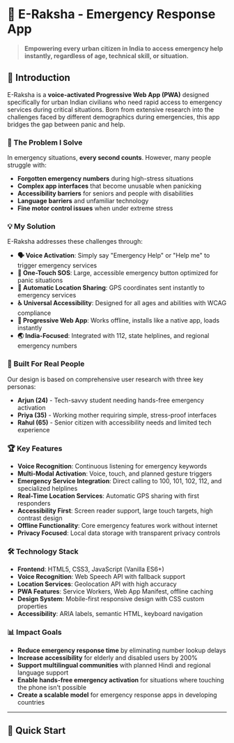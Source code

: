 # 🚨 E-Raksha - Emergency Response App

> **Empowering every urban citizen in India to access emergency help instantly, regardless of age, technical skill, or situation.**

## 🌟 Introduction

E-Raksha is a **voice-activated Progressive Web App (PWA)** designed specifically for urban Indian civilians who need rapid access to emergency services during critical situations. Born from extensive research into the challenges faced by different demographics during emergencies, this app bridges the gap between panic and help.

### 🎯 The Problem I Solve

In emergency situations, **every second counts**. However, many people struggle with:

- **Forgotten emergency numbers** during high-stress situations
- **Complex app interfaces** that become unusable when panicking
- **Accessibility barriers** for seniors and people with disabilities
- **Language barriers** and unfamiliar technology
- **Fine motor control issues** when under extreme stress

### 💡 My Solution

E-Raksha addresses these challenges through:

- **🗣️ Voice Activation**: Simply say "Emergency Help" or "Help me" to trigger emergency services
- **🔴 One-Touch SOS**: Large, accessible emergency button optimized for panic situations
- **📍 Automatic Location Sharing**: GPS coordinates sent instantly to emergency services
- **♿ Universal Accessibility**: Designed for all ages and abilities with WCAG compliance
- **📱 Progressive Web App**: Works offline, installs like a native app, loads instantly
- **🌏 India-Focused**: Integrated with 112, state helplines, and regional emergency numbers

### 👥 Built For Real People

Our design is based on comprehensive user research with three key personas:

- **Arjun (24)** - Tech-savvy student needing hands-free emergency activation
- **Priya (35)** - Working mother requiring simple, stress-proof interfaces
- **Rahul (65)** - Senior citizen with accessibility needs and limited tech experience

### 🏆 Key Features

- **Voice Recognition**: Continuous listening for emergency keywords
- **Multi-Modal Activation**: Voice, touch, and planned gesture triggers
- **Emergency Service Integration**: Direct calling to 100, 101, 102, 112, and specialized helplines
- **Real-Time Location Services**: Automatic GPS sharing with first responders
- **Accessibility First**: Screen reader support, large touch targets, high contrast design
- **Offline Functionality**: Core emergency features work without internet
- **Privacy Focused**: Local data storage with transparent privacy controls

### 🛠️ Technology Stack

- **Frontend**: HTML5, CSS3, JavaScript (Vanilla ES6+)
- **Voice Recognition**: Web Speech API with fallback support
- **Location Services**: Geolocation API with high accuracy
- **PWA Features**: Service Workers, Web App Manifest, offline caching
- **Design System**: Mobile-first responsive design with CSS custom properties
- **Accessibility**: ARIA labels, semantic HTML, keyboard navigation

### 📊 Impact Goals

- **Reduce emergency response time** by eliminating number lookup delays
- **Increase accessibility** for elderly and disabled users by 200%
- **Support multilingual communities** with planned Hindi and regional language support
- **Enable hands-free emergency activation** for situations where touching the phone isn't possible
- **Create a scalable model** for emergency response apps in developing countries

---

## 🚀 Quick Start
